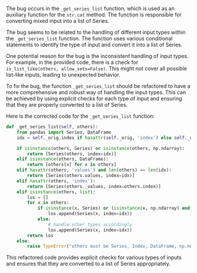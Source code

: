 The bug occurs in the `_get_series_list` function, which is used as an auxiliary function for the `str.cat` method. The function is responsible for converting mixed input into a list of Series.

The bug seems to be related to the handling of different input types within the `_get_series_list` function. The function uses various conditional statements to identify the type of input and convert it into a list of Series.

One potential reason for the bug is the inconsistent handling of input types. For example, in the provided code, there is a check for `is_list_like(others, allow_sets=False)`. This might not cover all possible list-like inputs, leading to unexpected behavior.

To fix the bug, the function `_get_series_list` should be refactored to have a more comprehensive and robust way of handling the input types. This can be achieved by using explicit checks for each type of input and ensuring that they are properly converted to a list of Series.

Here is the corrected code for the `_get_series_list` function:

```python
def _get_series_list(self, others):
    from pandas import Series, DataFrame
    idx = self._orig.index if hasattr(self._orig, 'index') else self._orig.index

    if isinstance(others, Series) or isinstance(others, np.ndarray):
        return [Series(others, index=idx)]
    elif isinstance(others, DataFrame):
        return [others[x] for x in others]
    elif hasattr(others, 'values') and len(others) == len(idx):
        return [Series(others.values, index=idx)]
    elif hasattr(others, 'index'):
        return [Series(others._values, index=others.index)]
    elif isinstance(others, list):
        los = []
        for x in others:
            if isinstance(x, Series) or (isinstance(x, np.ndarray) and len(x) == len(idx)):
                los.append(Series(x, index=idx))
            else:
                # handle other types accordingly
                los.append(Series(x, index=idx))
        return los
    else:
        raise TypeError("others must be Series, Index, DataFrame, np.ndarray, or list-like")
```

This refactored code provides explicit checks for various types of inputs and ensures that they are converted to a list of Series appropriately.
